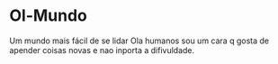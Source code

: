 # Ol-Mundo
Um mundo mais fácil de se lidar
Ola humanos 
sou um cara q gosta de apender coisas novas e nao inporta a difivuldade.
